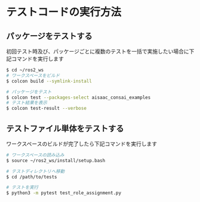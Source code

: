 # テストコードの実行方法

## パッケージをテストする

初回テスト時及び、パッケージごとに複数のテストを一括で実施したい場合に下記コマンドを実行します

```sh
$ cd ~/ros2_ws
# ワークスペースをビルド
$ colcon build --symlink-install

# パッケージをテスト
$ colcon test --packages-select aisaac_consai_examples
# テスト結果を表示
$ colcon test-result --verbose
```

## テストファイル単体をテストする

ワークスペースのビルドが完了したら下記コマンドを実行します

```sh
# ワークスペースの読み込み
$ source ~/ros2_ws/install/setup.bash

# テストディレクトリへ移動
$ cd /path/to/tests

# テストを実行
$ python3 -m pytest test_role_assignment.py
```
